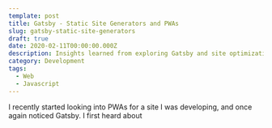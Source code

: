 ```yaml
---
template: post
title: Gatsby - Static Site Generators and PWAs
slug: gatsby-static-site-generators
draft: true
date: 2020-02-11T00:00:00.000Z
description: Insights learned from exploring Gatsby and site optimization
category: Development
tags:
  - Web
  - Javascript
---
```

I recently started looking into PWAs for a site I was developing, and once again noticed Gatsby. I first heard about 
